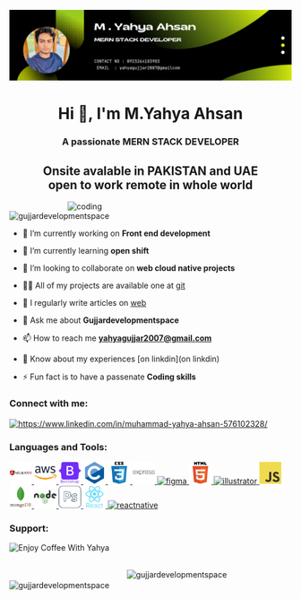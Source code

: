 ![logo](https://github.com/gujjardevelopmentspace/gujjardevelopmentspace/blob/main/Black%20Yellow%20Modern%20Programmer%20LinkedIn%20Banner.png?raw=true)
<h1 align="center">Hi 👋, I'm M.Yahya Ahsan</h1>
<h3 align="center">A passionate MERN STACK DEVELOPER </h3>
<h2 align="center">Onsite avalable in PAKISTAN and UAE <br> open to work remote in whole world </h2>  
<img align="right" alt="coding" width="400" src="https://user-images.githubusercontent.com/55389276/140866485-8fb1c876-9a8f-4d6a-98dc-08c4981eaf70.gif"

<p align="left"> <img src="https://komarev.com/ghpvc/?username=gujjardevelopmentspace&label=Profile%20views&color=0e75b6&style=flat" alt="gujjardevelopmentspace" /> </p>



- 🔭 I’m currently working on **Front end development**

- 🌱 I’m currently learning **open shift**

- 👯 I’m looking to collaborate on **web cloud native projects**

- 👨‍💻 All of my projects are available one at [git](git)

- 📝 I regularly write articles on [web](web)

- 💬 Ask me about **Gujjardevelopmentspace**

- 📫 How to reach me **yahyagujjar2007@gmail.com**

- 📄 Know about my experiences [on linkdin](on linkdin)

- ⚡ Fun fact is to have a passenate **Coding skills**

<h3 align="left">Connect with me:</h3>
<p align="left">
<a href="https://linkedin.com/in/https://www.linkedin.com/in/muhammad-yahya-ahsan-576102328/" target="blank"><img align="center" src="https://raw.githubusercontent.com/rahuldkjain/github-profile-readme-generator/master/src/images/icons/Social/linked-in-alt.svg" alt="https://www.linkedin.com/in/muhammad-yahya-ahsan-576102328/" height="30" width="40" /></a>
</p>

<h3 align="left">Languages and Tools:</h3>
<p align="left"> <a href="https://angular.io" target="_blank" rel="noreferrer"> <img src="https://raw.githubusercontent.com/devicons/devicon/master/icons/angularjs/angularjs-original-wordmark.svg" alt="angularjs" width="40" height="40"/> </a> <a href="https://aws.amazon.com" target="_blank" rel="noreferrer"> <img src="https://raw.githubusercontent.com/devicons/devicon/master/icons/amazonwebservices/amazonwebservices-original-wordmark.svg" alt="aws" width="40" height="40"/> </a> <a href="https://getbootstrap.com" target="_blank" rel="noreferrer"> <img src="https://raw.githubusercontent.com/devicons/devicon/master/icons/bootstrap/bootstrap-plain-wordmark.svg" alt="bootstrap" width="40" height="40"/> </a> <a href="https://www.cprogramming.com/" target="_blank" rel="noreferrer"> <img src="https://raw.githubusercontent.com/devicons/devicon/master/icons/c/c-original.svg" alt="c" width="40" height="40"/> </a> <a href="https://www.w3schools.com/css/" target="_blank" rel="noreferrer"> <img src="https://raw.githubusercontent.com/devicons/devicon/master/icons/css3/css3-original-wordmark.svg" alt="css3" width="40" height="40"/> </a> <a href="https://expressjs.com" target="_blank" rel="noreferrer"> <img src="https://raw.githubusercontent.com/devicons/devicon/master/icons/express/express-original-wordmark.svg" alt="express" width="40" height="40"/> </a> <a href="https://www.figma.com/" target="_blank" rel="noreferrer"> <img src="https://www.vectorlogo.zone/logos/figma/figma-icon.svg" alt="figma" width="40" height="40"/> </a> <a href="https://www.w3.org/html/" target="_blank" rel="noreferrer"> <img src="https://raw.githubusercontent.com/devicons/devicon/master/icons/html5/html5-original-wordmark.svg" alt="html5" width="40" height="40"/> </a> <a href="https://www.adobe.com/in/products/illustrator.html" target="_blank" rel="noreferrer"> <img src="https://www.vectorlogo.zone/logos/adobe_illustrator/adobe_illustrator-icon.svg" alt="illustrator" width="40" height="40"/> </a> <a href="https://developer.mozilla.org/en-US/docs/Web/JavaScript" target="_blank" rel="noreferrer"> <img src="https://raw.githubusercontent.com/devicons/devicon/master/icons/javascript/javascript-original.svg" alt="javascript" width="40" height="40"/> </a> <a href="https://www.mongodb.com/" target="_blank" rel="noreferrer"> <img src="https://raw.githubusercontent.com/devicons/devicon/master/icons/mongodb/mongodb-original-wordmark.svg" alt="mongodb" width="40" height="40"/> </a> <a href="https://nodejs.org" target="_blank" rel="noreferrer"> <img src="https://raw.githubusercontent.com/devicons/devicon/master/icons/nodejs/nodejs-original-wordmark.svg" alt="nodejs" width="40" height="40"/> </a> <a href="https://www.photoshop.com/en" target="_blank" rel="noreferrer"> <img src="https://raw.githubusercontent.com/devicons/devicon/master/icons/photoshop/photoshop-line.svg" alt="photoshop" width="40" height="40"/> </a> <a href="https://reactjs.org/" target="_blank" rel="noreferrer"> <img src="https://raw.githubusercontent.com/devicons/devicon/master/icons/react/react-original-wordmark.svg" alt="react" width="40" height="40"/> </a> <a href="https://reactnative.dev/" target="_blank" rel="noreferrer"> <img src="https://reactnative.dev/img/header_logo.svg" alt="reactnative" width="40" height="40"/> </a> </p>

<h3 align="left">Support:</h3>
<p><a href="https://www.buymeacoffee.com/Enjoy Coffee With Yahya"> <img align="left" src="https://cdn.buymeacoffee.com/buttons/v2/default-yellow.png" height="50" width="210" alt="Enjoy Coffee With Yahya" /></a></p><br><br>

<p><img align="left" src="https://github-readme-stats.vercel.app/api/top-langs?username=gujjardevelopmentspace&show_icons=true&locale=en&layout=compact" alt="gujjardevelopmentspace" /></p>

<p>&nbsp;<img align="center" src="https://github-readme-stats.vercel.app/api?username=gujjardevelopmentspace&show_icons=true&locale=en" alt="gujjardevelopmentspace" /></p>
